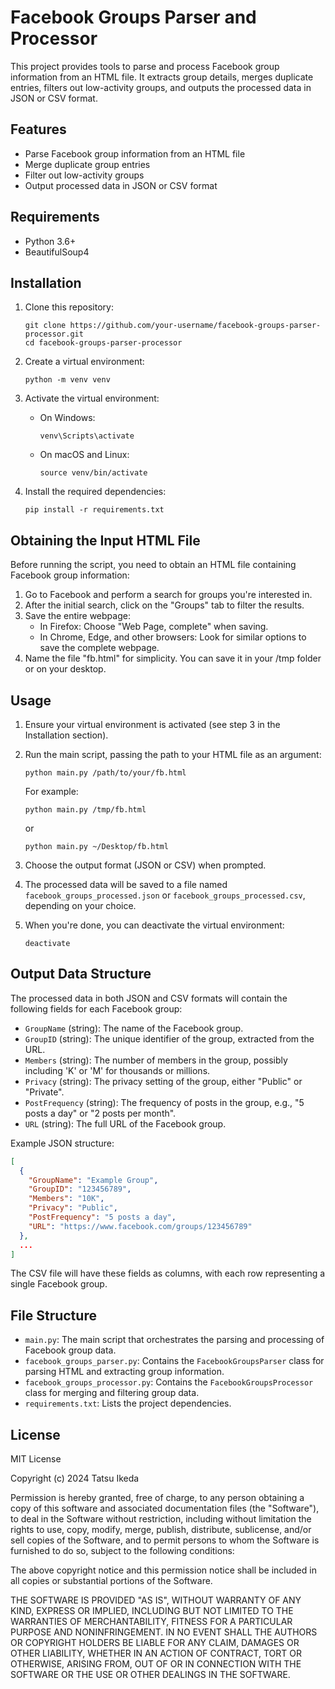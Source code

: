 # Facebook Groups Parser and Processor

This project provides tools to parse and process Facebook group information from an HTML file. It extracts group details, merges duplicate entries, filters out low-activity groups, and outputs the processed data in JSON or CSV format.

## Features

- Parse Facebook group information from an HTML file
- Merge duplicate group entries
- Filter out low-activity groups
- Output processed data in JSON or CSV format

## Requirements

- Python 3.6+
- BeautifulSoup4

## Installation

1. Clone this repository:
   ```
   git clone https://github.com/your-username/facebook-groups-parser-processor.git
   cd facebook-groups-parser-processor
   ```

2. Create a virtual environment:
   ```
   python -m venv venv
   ```

3. Activate the virtual environment:
   - On Windows:
     ```
     venv\Scripts\activate
     ```
   - On macOS and Linux:
     ```
     source venv/bin/activate
     ```

4. Install the required dependencies:
   ```
   pip install -r requirements.txt
   ```

## Obtaining the Input HTML File

Before running the script, you need to obtain an HTML file containing Facebook group information:

1. Go to Facebook and perform a search for groups you're interested in.
2. After the initial search, click on the "Groups" tab to filter the results.
3. Save the entire webpage:
   - In Firefox: Choose "Web Page, complete" when saving.
   - In Chrome, Edge, and other browsers: Look for similar options to save the complete webpage.
4. Name the file "fb.html" for simplicity. You can save it in your /tmp folder or on your desktop.

## Usage

1. Ensure your virtual environment is activated (see step 3 in the Installation section).

2. Run the main script, passing the path to your HTML file as an argument:
   ```
   python main.py /path/to/your/fb.html
   ```

   For example:
   ```
   python main.py /tmp/fb.html
   ```
   or
   ```
   python main.py ~/Desktop/fb.html
   ```

3. Choose the output format (JSON or CSV) when prompted.

4. The processed data will be saved to a file named `facebook_groups_processed.json` or `facebook_groups_processed.csv`, depending on your choice.

5. When you're done, you can deactivate the virtual environment:
   ```
   deactivate
   ```

## Output Data Structure

The processed data in both JSON and CSV formats will contain the following fields for each Facebook group:

- `GroupName` (string): The name of the Facebook group.
- `GroupID` (string): The unique identifier of the group, extracted from the URL.
- `Members` (string): The number of members in the group, possibly including 'K' or 'M' for thousands or millions.
- `Privacy` (string): The privacy setting of the group, either "Public" or "Private".
- `PostFrequency` (string): The frequency of posts in the group, e.g., "5 posts a day" or "2 posts per month".
- `URL` (string): The full URL of the Facebook group.

Example JSON structure:
```json
[
  {
    "GroupName": "Example Group",
    "GroupID": "123456789",
    "Members": "10K",
    "Privacy": "Public",
    "PostFrequency": "5 posts a day",
    "URL": "https://www.facebook.com/groups/123456789"
  },
  ...
]
```

The CSV file will have these fields as columns, with each row representing a single Facebook group.

## File Structure

- `main.py`: The main script that orchestrates the parsing and processing of Facebook group data.
- `facebook_groups_parser.py`: Contains the `FacebookGroupsParser` class for parsing HTML and extracting group information.
- `facebook_groups_processor.py`: Contains the `FacebookGroupsProcessor` class for merging and filtering group data.
- `requirements.txt`: Lists the project dependencies.

## License

MIT License

Copyright (c) 2024 Tatsu Ikeda

Permission is hereby granted, free of charge, to any person obtaining a copy
of this software and associated documentation files (the "Software"), to deal
in the Software without restriction, including without limitation the rights
to use, copy, modify, merge, publish, distribute, sublicense, and/or sell
copies of the Software, and to permit persons to whom the Software is
furnished to do so, subject to the following conditions:

The above copyright notice and this permission notice shall be included in all
copies or substantial portions of the Software.

THE SOFTWARE IS PROVIDED "AS IS", WITHOUT WARRANTY OF ANY KIND, EXPRESS OR
IMPLIED, INCLUDING BUT NOT LIMITED TO THE WARRANTIES OF MERCHANTABILITY,
FITNESS FOR A PARTICULAR PURPOSE AND NONINFRINGEMENT. IN NO EVENT SHALL THE
AUTHORS OR COPYRIGHT HOLDERS BE LIABLE FOR ANY CLAIM, DAMAGES OR OTHER
LIABILITY, WHETHER IN AN ACTION OF CONTRACT, TORT OR OTHERWISE, ARISING FROM,
OUT OF OR IN CONNECTION WITH THE SOFTWARE OR THE USE OR OTHER DEALINGS IN THE
SOFTWARE.